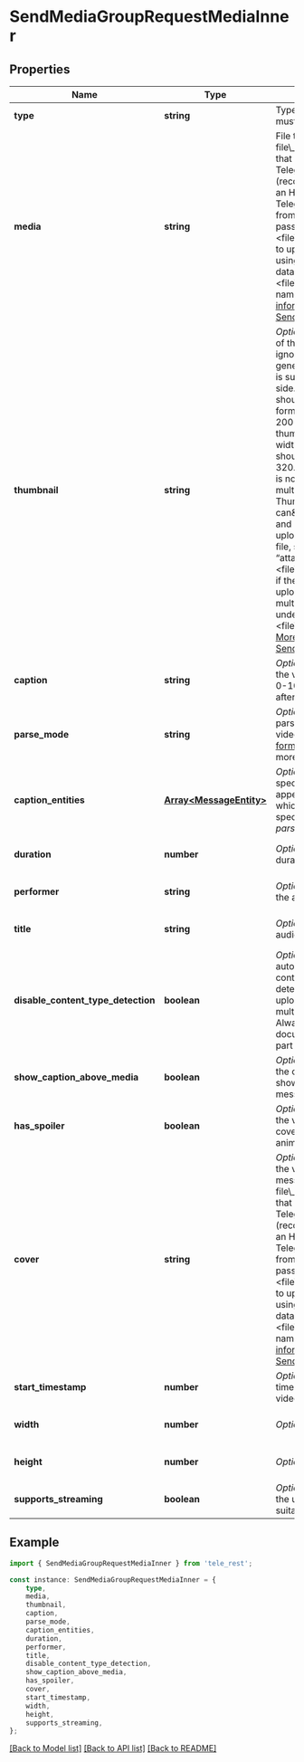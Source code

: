 # SendMediaGroupRequestMediaInner


## Properties

Name | Type | Description | Notes
------------ | ------------- | ------------- | -------------
**type** | **string** | Type of the result, must be *video* | [default to 'video']
**media** | **string** | File to send. Pass a file\\_id to send a file that exists on the Telegram servers (recommended), pass an HTTP URL for Telegram to get a file from the Internet, or pass “attach://\\&lt;file\\_attach\\_name\\&gt;” to upload a new one using multipart/form-data under \\&lt;file\\_attach\\_name\\&gt; name. [More information on Sending Files »](https://core.telegram.org/bots/api/#sending-files) | [default to undefined]
**thumbnail** | **string** | *Optional*. Thumbnail of the file sent; can be ignored if thumbnail generation for the file is supported server-side. The thumbnail should be in JPEG format and less than 200 kB in size. A thumbnail\&#39;s width and height should not exceed 320. Ignored if the file is not uploaded using multipart/form-data. Thumbnails can\&#39;t be reused and can be only uploaded as a new file, so you can pass “attach://\\&lt;file\\_attach\\_name\\&gt;” if the thumbnail was uploaded using multipart/form-data under \\&lt;file\\_attach\\_name\\&gt;. [More information on Sending Files »](https://core.telegram.org/bots/api/#sending-files) | [optional] [default to undefined]
**caption** | **string** | *Optional*. Caption of the video to be sent, 0-1024 characters after entities parsing | [optional] [default to undefined]
**parse_mode** | **string** | *Optional*. Mode for parsing entities in the video caption. See [formatting options](https://core.telegram.org/bots/api/#formatting-options) for more details. | [optional] [default to undefined]
**caption_entities** | [**Array&lt;MessageEntity&gt;**](MessageEntity.md) | *Optional*. List of special entities that appear in the caption, which can be specified instead of *parse\\_mode* | [optional] [default to undefined]
**duration** | **number** | *Optional*. Video duration in seconds | [optional] [default to undefined]
**performer** | **string** | *Optional*. Performer of the audio | [optional] [default to undefined]
**title** | **string** | *Optional*. Title of the audio | [optional] [default to undefined]
**disable_content_type_detection** | **boolean** | *Optional*. Disables automatic server-side content type detection for files uploaded using multipart/form-data. Always *True*, if the document is sent as part of an album. | [optional] [default to undefined]
**show_caption_above_media** | **boolean** | *Optional*. Pass *True*, if the caption must be shown above the message media | [optional] [default to undefined]
**has_spoiler** | **boolean** | *Optional*. Pass *True* if the video needs to be covered with a spoiler animation | [optional] [default to undefined]
**cover** | **string** | *Optional*. Cover for the video in the message. Pass a file\\_id to send a file that exists on the Telegram servers (recommended), pass an HTTP URL for Telegram to get a file from the Internet, or pass “attach://\\&lt;file\\_attach\\_name\\&gt;” to upload a new one using multipart/form-data under \\&lt;file\\_attach\\_name\\&gt; name. [More information on Sending Files »](https://core.telegram.org/bots/api/#sending-files) | [optional] [default to undefined]
**start_timestamp** | **number** | *Optional*. Start timestamp for the video in the message | [optional] [default to undefined]
**width** | **number** | *Optional*. Video width | [optional] [default to undefined]
**height** | **number** | *Optional*. Video height | [optional] [default to undefined]
**supports_streaming** | **boolean** | *Optional*. Pass *True* if the uploaded video is suitable for streaming | [optional] [default to undefined]

## Example

```typescript
import { SendMediaGroupRequestMediaInner } from 'tele_rest';

const instance: SendMediaGroupRequestMediaInner = {
    type,
    media,
    thumbnail,
    caption,
    parse_mode,
    caption_entities,
    duration,
    performer,
    title,
    disable_content_type_detection,
    show_caption_above_media,
    has_spoiler,
    cover,
    start_timestamp,
    width,
    height,
    supports_streaming,
};
```

[[Back to Model list]](../README.md#documentation-for-models) [[Back to API list]](../README.md#documentation-for-api-endpoints) [[Back to README]](../README.md)
